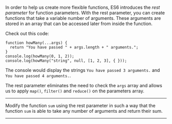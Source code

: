 <div class="challenge-instructions es6"><div><section id="description">
<p>In order to help us create more flexible functions, ES6 introduces the <dfn>rest parameter</dfn> for function parameters. With the rest parameter, you can create functions that take a variable number of arguments. These arguments are stored in an array that can be accessed later from inside the function.</p>
<p>Check out this code:</p>
<pre class="language-js"><code class="language-js"><span class="token keyword">function</span> <span class="token function">howMany</span><span class="token punctuation">(</span><span class="token parameter"><span class="token operator">...</span>args</span><span class="token punctuation">)</span> <span class="token punctuation">{</span>
  <span class="token keyword">return</span> <span class="token string">"You have passed "</span> <span class="token operator">+</span> args<span class="token punctuation">.</span>length <span class="token operator">+</span> <span class="token string">" arguments."</span><span class="token punctuation">;</span>
<span class="token punctuation">}</span>
console<span class="token punctuation">.</span><span class="token function">log</span><span class="token punctuation">(</span><span class="token function">howMany</span><span class="token punctuation">(</span><span class="token number">0</span><span class="token punctuation">,</span> <span class="token number">1</span><span class="token punctuation">,</span> <span class="token number">2</span><span class="token punctuation">)</span><span class="token punctuation">)</span><span class="token punctuation">;</span>
console<span class="token punctuation">.</span><span class="token function">log</span><span class="token punctuation">(</span><span class="token function">howMany</span><span class="token punctuation">(</span><span class="token string">"string"</span><span class="token punctuation">,</span> <span class="token keyword">null</span><span class="token punctuation">,</span> <span class="token punctuation">[</span><span class="token number">1</span><span class="token punctuation">,</span> <span class="token number">2</span><span class="token punctuation">,</span> <span class="token number">3</span><span class="token punctuation">]</span><span class="token punctuation">,</span> <span class="token punctuation">{</span> <span class="token punctuation">}</span><span class="token punctuation">)</span><span class="token punctuation">)</span><span class="token punctuation">;</span>
</code></pre>
<p>The console would display the strings <code>You have passed 3 arguments.</code> and <code>You have passed 4 arguments.</code>.</p>
<p>The rest parameter eliminates the need to check the <code>args</code> array and allows us to apply <code>map()</code>, <code>filter()</code> and <code>reduce()</code> on the parameters array.</p>
</section></div><hr/><div><section id="instructions">
<p>Modify the function <code>sum</code> using the rest parameter in such a way that the function <code>sum</code> is able to take any number of arguments and return their sum.</p>
</section></div><hr/></div>